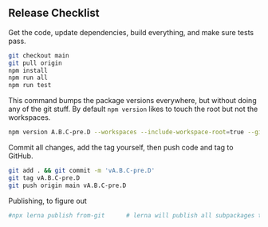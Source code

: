 ## Release Checklist

Get the code, update dependencies, build everything, and make sure tests pass.
```bash
git checkout main
git pull origin
npm install
npm run all
npm run test
```

This command bumps the package versions everywhere, but without doing any of the git stuff.
By default `npm version` likes to touch the root but not the workspaces.

```bash
npm version A.B.C-pre.D --workspaces --include-workspace-root=true --git-tag-version=false
```

Commit all changes, add the tag yourself, then push code and tag to GitHub.
```bash
git add . && git commit -m 'vA.B.C-pre.D'
git tag vA.B.C-pre.D
git push origin main vA.B.C-pre.D
```

Publishing, to figure out
```bash
#npx lerna publish from-git      # lerna will publish all subpackages to npm
```
